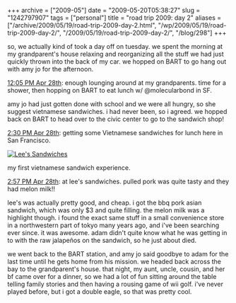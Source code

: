 +++
archive = ["2009-05"]
date = "2009-05-20T05:38:27"
slug = "1242797907"
tags = ["personal"]
title = "road trip 2009: day 2"
aliases = ["/archive/2009/05/19/road-trip-2009-day-2.html", "/wp/2009/05/19/road-trip-2009-day-2/", "/2009/05/19/road-trip-2009-day-2/", "/blog/298"]
+++

so, we actually kind of took a day off on tuesday. we spent the morning at
my grandparent's house relaxing and reorganizing all the stuff we had just
quickly thrown into the back of my car. we hopped on BART to go hang out
with amy jo for the afternoon.

[12:05 PM Apr 28th][1]: enough lounging around at my grandparents. time
for a shower, then hopping on BART to eat lunch w/ @molecularbond in SF.

amy jo had just gotten done with school and we were all hungry, so she
suggest vietnamese sandwiches. i had never been, so i agreed. we hopped
back on BART to head over to the civic center to go to the sandwich shop!

[2:30 PM Apr 28th][2]: getting some Vietnamese sandwiches for lunch here
in San Francisco.

[![Lee's Sandwiches][3]][4]

my first vietnamese sandwich experience.

[2:57 PM Apr 28th][5]: at lee's sandwiches. pulled pork was quite tasty
and they had melon milk!!

lee's was actually pretty good, and cheap. i got the bbq pork asian
sandwich, which was only $3 and quite filling. the melon milk was
a highlight though. i found the exact same stuff in a small convenience
store in a northwestern part of tokyo many years ago, and i've been
searching ever since. it was awesome. adam didn't quite know what he was
getting in to with the raw jalapeños on the sandwich, so he just about
died.

we went back to the BART station, and amy jo said goodbye to adam for the
last time until he gets home from his mission. we headed back across the
bay to the grandparent's house. that night, my aunt, uncle, cousin, and
her bf came over for a dinner, so we had a lot of fun sitting around the
table telling family stories and then having a rousing game of wii golf.
i've never played before, but i got a double eagle, so that was pretty
cool.

[1]: http://twitter.com/bismark/status/1641116558
[2]: http://twitter.com/bismark/status/1642376905
[3]: http://farm3.static.flickr.com/2426/3529686351_c8f5b9b6b1.jpg
[4]: http://www.flickr.com/photos/28471535@N02/3529686351 (View 'Lee's Sandwiches' on Flickr.com)
[5]: http://twitter.com/bismark/status/1642619081

